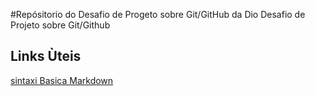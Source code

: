 #Repósitorio do Desafio de Progeto sobre Git/GitHub da Dio
Desafio de Projeto sobre Git/Github

## Links Ùteis
[sintaxi Basica Markdown](/www.markdownguide.org/basic-syntax/)
